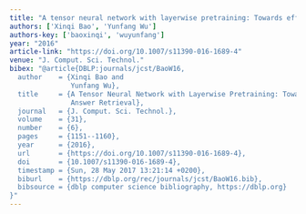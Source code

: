 ```yaml
---
title: "A tensor neural network with layerwise pretraining: Towards effective answer retrieval"
authors: ['Xinqi Bao', 'Yunfang Wu']
authors-key: ['baoxinqi', 'wuyunfang']
year: "2016"
article-link: "https://doi.org/10.1007/s11390-016-1689-4"
venue: "J. Comput. Sci. Technol."
bibex: "@article{DBLP:journals/jcst/BaoW16,
  author    = {Xinqi Bao and
               Yunfang Wu},
  title     = {A Tensor Neural Network with Layerwise Pretraining: Towards Effective
               Answer Retrieval},
  journal   = {J. Comput. Sci. Technol.},
  volume    = {31},
  number    = {6},
  pages     = {1151--1160},
  year      = {2016},
  url       = {https://doi.org/10.1007/s11390-016-1689-4},
  doi       = {10.1007/s11390-016-1689-4},
  timestamp = {Sun, 28 May 2017 13:21:14 +0200},
  biburl    = {https://dblp.org/rec/journals/jcst/BaoW16.bib},
  bibsource = {dblp computer science bibliography, https://dblp.org}
}"
---
```

